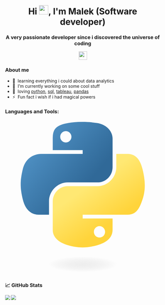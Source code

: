 <h1 align="center">Hi <img src="https://raw.githubusercontent.com/MartinHeinz/MartinHeinz/master/wave.gif" width="30px">, I'm Malek (Software developer)</h1>
<h3 align="center">A very passionate developer since i discovered the universe of coding</h3>
<p align="center">

  <img src="https://user-images.githubusercontent.com/5679180/79618120-0daffb80-80be-11ea-819e-d2b0fa904d07.gif" width="27px">
  <br>
</p>

### About me

- 🧠&nbsp;&nbsp;learning everything i could about data analytics
- 🌱&nbsp;&nbsp;I’m currently working on some cool stuff
- 💜&nbsp;&nbsp;loving [python][python], [sql][sql], [tableau][tableau], [pandas][pandas]
- ⚡&nbsp;&nbsp;Fun fact i wish if i had magical powers

### Languages and Tools:
<svg viewBox="0 0 128 128">
<linearGradient id="a" gradientUnits="userSpaceOnUse" x1="70.252" y1="1237.476" x2="170.659" y2="1151.089" gradientTransform="matrix(.563 0 0 -.568 -29.215 707.817)"><stop offset="0" stop-color="#5A9FD4"></stop><stop offset="1" stop-color="#306998"></stop></linearGradient><path fill="url(#a)" d="M63.391 1.988c-4.222.02-8.252.379-11.8 1.007-10.45 1.846-12.346 5.71-12.346 12.837v9.411h24.693v3.137h-33.961c-7.176 0-13.46 4.313-15.426 12.521-2.268 9.405-2.368 15.275 0 25.096 1.755 7.311 5.947 12.519 13.124 12.519h8.491v-11.282c0-8.151 7.051-15.34 15.426-15.34h24.665c6.866 0 12.346-5.654 12.346-12.548v-23.513c0-6.693-5.646-11.72-12.346-12.837-4.244-.706-8.645-1.027-12.866-1.008zm-13.354 7.569c2.55 0 4.634 2.117 4.634 4.721 0 2.593-2.083 4.69-4.634 4.69-2.56 0-4.633-2.097-4.633-4.69-.001-2.604 2.073-4.721 4.633-4.721z"></path><linearGradient id="b" gradientUnits="userSpaceOnUse" x1="209.474" y1="1098.811" x2="173.62" y2="1149.537" gradientTransform="matrix(.563 0 0 -.568 -29.215 707.817)"><stop offset="0" stop-color="#FFD43B"></stop><stop offset="1" stop-color="#FFE873"></stop></linearGradient><path fill="url(#b)" d="M91.682 28.38v10.966c0 8.5-7.208 15.655-15.426 15.655h-24.665c-6.756 0-12.346 5.783-12.346 12.549v23.515c0 6.691 5.818 10.628 12.346 12.547 7.816 2.297 15.312 2.713 24.665 0 6.216-1.801 12.346-5.423 12.346-12.547v-9.412h-24.664v-3.138h37.012c7.176 0 9.852-5.005 12.348-12.519 2.578-7.735 2.467-15.174 0-25.096-1.774-7.145-5.161-12.521-12.348-12.521h-9.268zm-13.873 59.547c2.561 0 4.634 2.097 4.634 4.692 0 2.602-2.074 4.719-4.634 4.719-2.55 0-4.633-2.117-4.633-4.719 0-2.595 2.083-4.692 4.633-4.692z"></path><radialGradient id="c" cx="1825.678" cy="444.45" r="26.743" gradientTransform="matrix(0 -.24 -1.055 0 532.979 557.576)" gradientUnits="userSpaceOnUse"><stop offset="0" stop-color="#B8B8B8" stop-opacity=".498"></stop><stop offset="1" stop-color="#7F7F7F" stop-opacity="0"></stop></radialGradient><path opacity=".444" fill="url(#c)" enable-background="new" d="M97.309 119.597c0 3.543-14.816 6.416-33.091 6.416-18.276 0-33.092-2.873-33.092-6.416 0-3.544 14.815-6.417 33.092-6.417 18.275 0 33.091 2.872 33.091 6.417z"></path>
</svg>

### &#x1f4c8; GitHub Stats
<a href="https://github.com/malek-bf/malek-bf">
  <img align="center" src="https://github-readme-stats.vercel.app/api/top-langs/?username=malek-bf&hide=java,&theme=dracula" />
</a>
<a href="https://github.com/malek-bf/malek-bf">
 <img align="left" src="https://github-readme-stats.vercel.app/api?username=malek-bf&show_icons=true&theme=dracula&count_private=true&include_all_commits=true&hide=contribs,issues" />
 </a>




[python]: https://www.python.org/
[sql]: https://www.sql.org/
[tableau]: https://www.tableau.com/
[pandas]: https://pandas.pydata.org/


